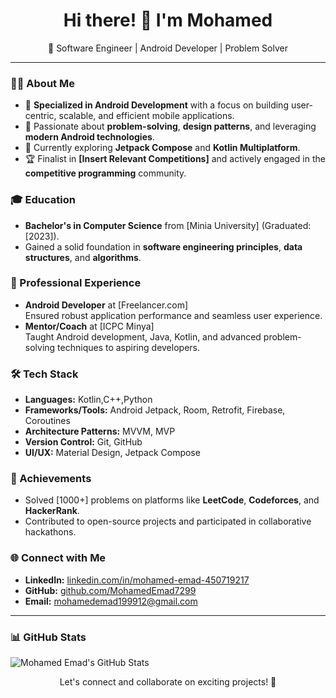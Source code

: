 <h1 align="center">Hi there! 👋 I'm Mohamed</h1>

<p align="center">
  🚀 Software Engineer | Android Developer | Problem Solver
</p>

---

### 👨‍💻 About Me
- 🔭 **Specialized in Android Development** with a focus on building user-centric, scalable, and efficient mobile applications.
- 🎯 Passionate about **problem-solving**, **design patterns**, and leveraging **modern Android technologies**.
- 🌱 Currently exploring **Jetpack Compose** and **Kotlin Multiplatform**.
- 🏆 Finalist in **[Insert Relevant Competitions]** and actively engaged in the **competitive programming** community.

### 🎓 Education
- **Bachelor's in Computer Science** from [Minia University] (Graduated: [2023]).
- Gained a solid foundation in **software engineering principles**, **data structures**, and **algorithms**.

### 💼 Professional Experience
- **Android Developer** at [Freelancer.com]  
  Ensured robust application performance and seamless user experience.
- **Mentor/Coach** at [ICPC Minya]  
  Taught Android development, Java, Kotlin, and advanced problem-solving techniques to aspiring developers.

### 🛠️ Tech Stack
- **Languages:** Kotlin,C++,Python
- **Frameworks/Tools:** Android Jetpack, Room, Retrofit, Firebase, Coroutines
- **Architecture Patterns:** MVVM, MVP
- **Version Control:** Git, GitHub
- **UI/UX:** Material Design, Jetpack Compose

### 🏅 Achievements
- Solved [1000+] problems on platforms like **LeetCode**, **Codeforces**, and **HackerRank**.
- Contributed to open-source projects and participated in collaborative hackathons.

### 🌐 Connect with Me
- **LinkedIn:** [linkedin.com/in/mohamed-emad-450719217](https://www.linkedin.com/in/mohamed-emad-450719217)
- **GitHub:** [github.com/MohamedEmad7299](https://github.com/MohamedEmad7299)
- **Email:** [mohamedemad199912@gmail.com](mailto:your-email)

---

### 📊 GitHub Stats

![Mohamed Emad's GitHub Stats](https://github-readme-stats.vercel.app/api?username=your-username&show_icons=true&theme=radical)


<p align="center">
  Let's connect and collaborate on exciting projects! 🌟
</p>
